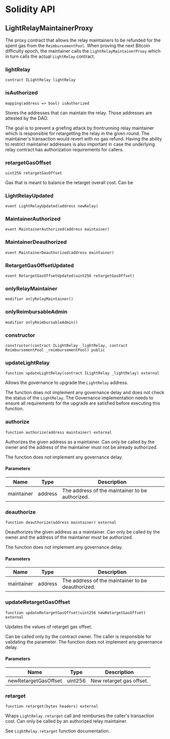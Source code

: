 # Solidity API

## LightRelayMaintainerProxy

The proxy contract that allows the relay maintainers to be refunded
for the spent gas from the `ReimbursementPool`. When proving the
next Bitcoin difficulty epoch, the maintainer calls the
`LightRelayMaintainerProxy` which in turn calls the actual `LightRelay`
contract.

### lightRelay

```solidity
contract ILightRelay lightRelay
```

### isAuthorized

```solidity
mapping(address => bool) isAuthorized
```

Stores the addresses that can maintain the relay. Those
addresses are attested by the DAO.

The goal is to prevent a griefing attack by frontrunning relay
maintainer which is responsible for retargetting the relay in the
given round. The maintainer's transaction would revert with no gas
refund. Having the ability to restrict maintainer addresses is also
important in case the underlying relay contract has authorization
requirements for callers.

### retargetGasOffset

```solidity
uint256 retargetGasOffset
```

Gas that is meant to balance the retarget overall cost. Can be

### LightRelayUpdated

```solidity
event LightRelayUpdated(address newRelay)
```

### MaintainerAuthorized

```solidity
event MaintainerAuthorized(address maintainer)
```

### MaintainerDeauthorized

```solidity
event MaintainerDeauthorized(address maintainer)
```

### RetargetGasOffsetUpdated

```solidity
event RetargetGasOffsetUpdated(uint256 retargetGasOffset)
```

### onlyRelayMaintainer

```solidity
modifier onlyRelayMaintainer()
```

### onlyReimbursableAdmin

```solidity
modifier onlyReimbursableAdmin()
```

### constructor

```solidity
constructor(contract ILightRelay _lightRelay, contract ReimbursementPool _reimbursementPool) public
```

### updateLightRelay

```solidity
function updateLightRelay(contract ILightRelay _lightRelay) external
```

Allows the governance to upgrade the `LightRelay` address.

The function does not implement any governance delay and does not
check the status of the `LightRelay`. The Governance implementation
needs to ensure all requirements for the upgrade are satisfied
before executing this function.

### authorize

```solidity
function authorize(address maintainer) external
```

Authorizes the given address as a maintainer. Can only be called
by the owner and the address of the maintainer must not be
already authorized.

The function does not implement any governance delay.

#### Parameters

| Name | Type | Description |
| ---- | ---- | ----------- |
| maintainer | address | The address of the maintainer to be authorized. |

### deauthorize

```solidity
function deauthorize(address maintainer) external
```

Deauthorizes the given address as a maintainer. Can only be
called by the owner and the address of the maintainer must be
authorized.

The function does not implement any governance delay.

#### Parameters

| Name | Type | Description |
| ---- | ---- | ----------- |
| maintainer | address | The address of the maintainer to be deauthorized. |

### updateRetargetGasOffset

```solidity
function updateRetargetGasOffset(uint256 newRetargetGasOffset) external
```

Updates the values of retarget gas offset.

Can be called only by the contract owner. The caller is responsible
for validating the parameter. The function does not implement any
governance delay.

#### Parameters

| Name | Type | Description |
| ---- | ---- | ----------- |
| newRetargetGasOffset | uint256 | New retarget gas offset. |

### retarget

```solidity
function retarget(bytes headers) external
```

Wraps `LightRelay.retarget` call and reimburses the caller's
transaction cost. Can only be called by an authorized relay
maintainer.

See `LightRelay.retarget` function documentation.


